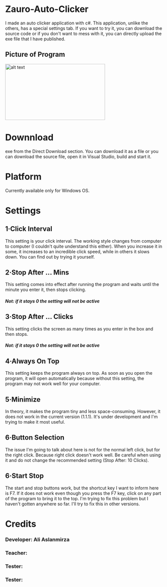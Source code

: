 # Zauro-Auto-Clicker
I made an auto clicker application with c#. This application, unlike the others, has a special settings tab. If you want to try it, you can download the source code or if you don't want to mess with it, you can directly upload the exe file that I have published.

## Picture of Program

<img src="file:///C:/Users/ali_a/Downloads/pictureprg.png" alt="alt text" width="320" height="180">

# Downnload
exe from the Direct Download section. You can download it as a file or you can download the source file, open it in Visual Studio, build and start it.

# Platform
Currently available only for Windows OS.

# Settings

## 1·Click Interval
This setting is your click interval. The working style changes from computer to computer (I couldn't quite understand this either). When you increase it in some, it increases to an incredible click speed, while in others it slows down. You can find out by trying it yourself.

## 2·Stop After ... Mins
This setting comes into effect after running the program and waits until the minute you enter it, then stops clicking.

##### Not: if it stays 0 the setting will not be active

## 3·Stop After ... Clicks
This setting clicks the screen as many times as you enter in the box and then stops.

##### Not: if it stays 0 the setting will not be active

## 4·Always On Top
This setting keeps the program always on top. As soon as you open the program, it will open automatically because without this setting, the program may not work well for your computer.

## 5·Minimize
In theory, it makes the program tiny and less space-consuming. However, it does not work in the current version (1.1.1). It's under development and I'm trying to make it most useful.

## 6·Button Selection
The issue I'm going to talk about here is not for the normal left click, but for the right click. Because right click doesn't work well. Be careful when using it and do not change the recommended setting (Stop After: 10 Clicks).

## 6·Start Stop
The start and stop buttons work, but the shortcut key I want to inform here is F7. If it does not work even though you press the F7 key, click on any part of the program to bring it to the top. I'm trying to fix this problem but I haven't gotten anywhere so far. I'll try to fix this in other versions.

# Credits
### Developer: Ali Aslanmirza
### Teacher:
### Tester:
### Tester:

